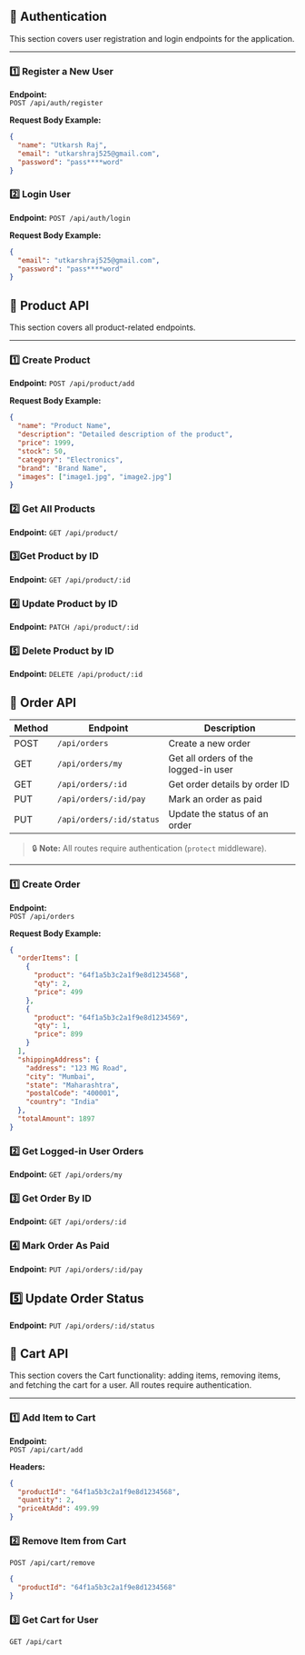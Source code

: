 ## 🔐 Authentication

This section covers user registration and login endpoints for the application.

---

### **1️⃣ Register a New User**

**Endpoint:**  
`POST /api/auth/register`

**Request Body Example:**

```json
{
  "name": "Utkarsh Raj",
  "email": "utkarshraj525@gmail.com",
  "password": "pass****word"
}
```

### 2️⃣ Login User

**Endpoint:**
`POST /api/auth/login`

**Request Body Example:**

```json
{
  "email": "utkarshraj525@gmail.com",
  "password": "pass****word"
}
```

## 🛒 Product API

This section covers all product-related endpoints.

---

### **1️⃣ Create Product**

**Endpoint:**
`POST /api/product/add`

**Request Body Example:**

```json
{
  "name": "Product Name",
  "description": "Detailed description of the product",
  "price": 1999,
  "stock": 50,
  "category": "Electronics",
  "brand": "Brand Name",
  "images": ["image1.jpg", "image2.jpg"]
}
```

### **2️⃣ Get All Products**

**Endpoint:**
`GET /api/product/`

### **3️⃣Get Product by ID**

**Endpoint:**
`GET /api/product/:id`

### **4️⃣ Update Product by ID**

**Endpoint:**
`PATCH /api/product/:id`

### **5️⃣ Delete Product by ID**

**Endpoint:**
`DELETE /api/product/:id`

## 🛒 Order API

| Method | Endpoint                 | Description                          |
| ------ | ------------------------ | ------------------------------------ |
| POST   | `/api/orders`            | Create a new order                   |
| GET    | `/api/orders/my`         | Get all orders of the logged-in user |
| GET    | `/api/orders/:id`        | Get order details by order ID        |
| PUT    | `/api/orders/:id/pay`    | Mark an order as paid                |
| PUT    | `/api/orders/:id/status` | Update the status of an order        |

> 🔒 **Note:** All routes require authentication (`protect` middleware).

---

### **1️⃣ Create Order**

**Endpoint:**  
`POST /api/orders`

**Request Body Example:**

```json
{
  "orderItems": [
    {
      "product": "64f1a5b3c2a1f9e8d1234568",
      "qty": 2,
      "price": 499
    },
    {
      "product": "64f1a5b3c2a1f9e8d1234569",
      "qty": 1,
      "price": 899
    }
  ],
  "shippingAddress": {
    "address": "123 MG Road",
    "city": "Mumbai",
    "state": "Maharashtra",
    "postalCode": "400001",
    "country": "India"
  },
  "totalAmount": 1897
}
```

### **2️⃣ Get Logged-in User Orders**

**Endpoint:**
`GET /api/orders/my`

### **3️⃣ Get Order By ID**

**Endpoint:**
`GET /api/orders/:id`

### **4️⃣ Mark Order As Paid**

**Endpoint:**
`PUT /api/orders/:id/pay`

## **5️⃣ Update Order Status**

**Endpoint:**
`PUT /api/orders/:id/status`

## 🛒 Cart API

This section covers the Cart functionality: adding items, removing items, and fetching the cart for a user. All routes require authentication.

---

### **1️⃣ Add Item to Cart**

**Endpoint:**  
`POST /api/cart/add`

**Headers:**

```json
{
  "productId": "64f1a5b3c2a1f9e8d1234568",
  "quantity": 2,
  "priceAtAdd": 499.99
}
```

### **2️⃣ Remove Item from Cart**

`POST /api/cart/remove`

```json
{
  "productId": "64f1a5b3c2a1f9e8d1234568"
}
```

### **3️⃣ Get Cart for User**

`GET /api/cart`
